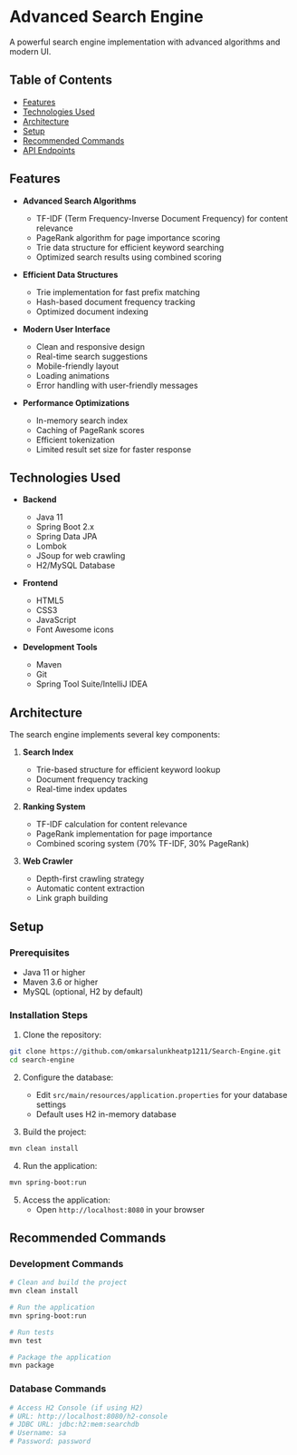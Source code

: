 # Advanced Search Engine

A powerful search engine implementation with advanced algorithms and modern UI.

## Table of Contents
- [Features](#features)
- [Technologies Used](#technologies-used)
- [Architecture](#architecture)
- [Setup](#setup)
- [Recommended Commands](#recommended-commands)
- [API Endpoints](#api-endpoints)

## Features
- **Advanced Search Algorithms**
  - TF-IDF (Term Frequency-Inverse Document Frequency) for content relevance
  - PageRank algorithm for page importance scoring
  - Trie data structure for efficient keyword searching
  - Optimized search results using combined scoring

- **Efficient Data Structures**
  - Trie implementation for fast prefix matching
  - Hash-based document frequency tracking
  - Optimized document indexing

- **Modern User Interface**
  - Clean and responsive design
  - Real-time search suggestions
  - Mobile-friendly layout
  - Loading animations
  - Error handling with user-friendly messages

- **Performance Optimizations**
  - In-memory search index
  - Caching of PageRank scores
  - Efficient tokenization
  - Limited result set size for faster response

## Technologies Used
- **Backend**
  - Java 11
  - Spring Boot 2.x
  - Spring Data JPA
  - Lombok
  - JSoup for web crawling
  - H2/MySQL Database

- **Frontend**
  - HTML5
  - CSS3
  - JavaScript
  - Font Awesome icons

- **Development Tools**
  - Maven
  - Git
  - Spring Tool Suite/IntelliJ IDEA

## Architecture
The search engine implements several key components:

1. **Search Index**
   - Trie-based structure for efficient keyword lookup
   - Document frequency tracking
   - Real-time index updates

2. **Ranking System**
   - TF-IDF calculation for content relevance
   - PageRank implementation for page importance
   - Combined scoring system (70% TF-IDF, 30% PageRank)

3. **Web Crawler**
   - Depth-first crawling strategy
   - Automatic content extraction
   - Link graph building

## Setup

### Prerequisites
- Java 11 or higher
- Maven 3.6 or higher
- MySQL (optional, H2 by default)

### Installation Steps

1. Clone the repository:
```bash
git clone https://github.com/omkarsalunkheatp1211/Search-Engine.git
cd search-engine
```

2. Configure the database:
   - Edit `src/main/resources/application.properties` for your database settings
   - Default uses H2 in-memory database

3. Build the project:
```bash
mvn clean install
```

4. Run the application:
```bash
mvn spring-boot:run
```

5. Access the application:
   - Open `http://localhost:8080` in your browser

## Recommended Commands

### Development Commands
```bash
# Clean and build the project
mvn clean install

# Run the application
mvn spring-boot:run

# Run tests
mvn test

# Package the application
mvn package
```

### Database Commands
```bash
# Access H2 Console (if using H2)
# URL: http://localhost:8080/h2-console
# JDBC URL: jdbc:h2:mem:searchdb
# Username: sa
# Password: password
```
